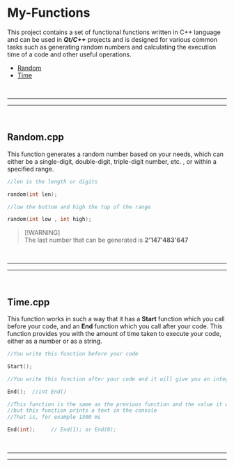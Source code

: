 # My-Functions

This project contains a set of functional functions written in C++ language and can be used in ***Qt/C++*** projects and is designed for various common tasks such as generating random numbers and calculating the execution time of a code and other useful operations.

- [Random](#Randomcpp)
- [Time](#Timecpp)

<br>

---
---

<br>

## Random.cpp

This function generates a random number based on your needs, which can either be a single-digit, double-digit, triple-digit number, etc. , or within a specified range.

```cpp
//len is the length or digits

random(int len);
```

```cpp
//low the bottom and high the top of the range

random(int low , int high);
```

> [!WARNING]\
> The last number that can be generated is **2'147'483'647**

<br>

---
---

<br>

## Time.cpp

This function works in such a way that it has a **Start** function which you call before your code, and an **End** function which you call after your code. This function provides you with the amount of time taken to execute your code, either as a number or as a string.

```cpp
//You write this function before your code

Start();
```

```cpp
//You write this function after your code and it will give you an integer

End();	//int End()
```

```cpp
//This function is the same as the previous function and the value it wants is not important, 
//but this function prints a text in the console
//That is, for example 1300 ms

End(int);     // End(1); or End(0);
```

<br>

---
---

<br>